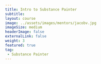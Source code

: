 ```yaml
---
title: Intro to Substance Painter
subtitle:
layout: course
image: ../assets/images/mentors/jacobv.jpg
imageSize: medium
headerImage: false
externalLink: false
weight: 3
featured: true
tag:
 - Substance Painter
---
```

